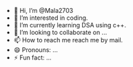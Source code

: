- 👋 Hi, I’m @Mala2703
- 👀 I’m interested in coding.
- 🌱 I’m currently learning DSA using c++.
- 💞️ I’m looking to collaborate on ...
- 📫 How to reach me reach me by mail.
- 😄 Pronouns: ...
- ⚡ Fun fact: ...

<!---
Mala2703/Mala2703 is a ✨ special ✨ repository because its `README.md` (this file) appears on your GitHub profile.
You can click the Preview link to take a look at your changes.
--->
